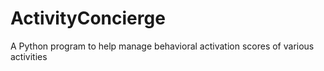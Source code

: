 # ActivityConcierge

A Python program to help manage behavioral activation scores of various activities
